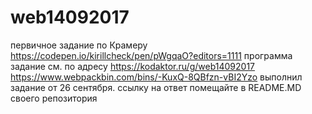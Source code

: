 # web14092017
первичное задание по Крамеру
https://codepen.io/kirillcheck/pen/pWgqaO?editors=1111 программа 
задание см. по адресу
https://kodaktor.ru/g/web14092017
https://www.webpackbin.com/bins/-KuxQ-8QBfzn-vBI2Yzo выполнил задание от 26 сентября.
ссылку на ответ помещайте в README.MD своего репозитория

